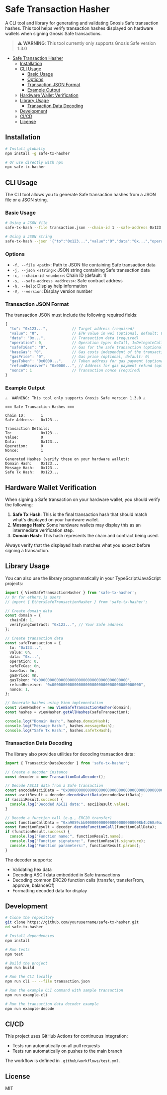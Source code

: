 # Safe Transaction Hasher

A CLI tool and library for generating and validating Gnosis Safe transaction hashes. This tool helps verify transaction hashes displayed on hardware wallets when signing Gnosis Safe transactions.

> ⚠️ **WARNING**: This tool currently only supports Gnosis Safe version 1.3.0

- [Safe Transaction Hasher](#safe-transaction-hasher)
  - [Installation](#installation)
  - [CLI Usage](#cli-usage)
    - [Basic Usage](#basic-usage)
    - [Options](#options)
    - [Transaction JSON Format](#transaction-json-format)
    - [Example Output](#example-output)
  - [Hardware Wallet Verification](#hardware-wallet-verification)
  - [Library Usage](#library-usage)
    - [Transaction Data Decoding](#transaction-data-decoding)
  - [Development](#development)
  - [CI/CD](#cicd)
  - [License](#license)

## Installation

```bash
# Install globally
npm install -g safe-tx-hasher

# Or use directly with npx
npx safe-tx-hasher
```

## CLI Usage

The CLI tool allows you to generate Safe transaction hashes from a JSON file or a JSON string.

### Basic Usage

```bash
# Using a JSON file
safe-tx-hash --file transaction.json --chain-id 1 --safe-address 0x123...

# Using a JSON string
safe-tx-hash --json '{"to":"0x123...","value":"0","data":"0x...","operation":0,"nonce":1}' --chain-id 1 --safe-address 0x123...
```

### Options

- `-f, --file <path>`: Path to JSON file containing Safe transaction data
- `-j, --json <string>`: JSON string containing Safe transaction data
- `-c, --chain-id <number>`: Chain ID (default: 1)
- `-s, --safe-address <address>`: Safe contract address
- `-h, --help`: Display help information
- `-V, --version`: Display version number

### Transaction JSON Format

The transaction JSON must include the following required fields:

```js
{
  "to": "0x123...",           // Target address (required)
  "value": "0",               // ETH value in wei (optional, default: 0)
  "data": "0x...",            // Transaction data (required)
  "operation": 0,             // Operation type: 0=Call, 1=DelegateCall (required)
  "safeTxGas": "0",           // Gas for the safe transaction (optional, default: 0)
  "baseGas": "0",             // Gas costs independent of the transaction (optional, default: 0)
  "gasPrice": "0",            // Gas price (optional, default: 0)
  "gasToken": "0x0000...",    // Token address for gas payment (optional, default: zero address)
  "refundReceiver": "0x0000...", // Address for gas payment refund (optional, default: zero address)
  "nonce": 1                  // Transaction nonce (required)
}
```

### Example Output

```
⚠️  WARNING: This tool only supports Gnosis Safe version 1.3.0 ⚠️

=== Safe Transaction Hashes ===

Chain ID:       1
Safe Address:   0x123...

Transaction Details:
To:             0x123...
Value:          0
Data:           0x123...
Operation:      0
Nonce:          1

Generated Hashes (verify these on your hardware wallet):
Domain Hash:    0x123...
Message Hash:   0x123...
Safe Tx Hash:   0x123...
```

## Hardware Wallet Verification

When signing a Safe transaction on your hardware wallet, you should verify the following:

1. **Safe Tx Hash**: This is the final transaction hash that should match what's displayed on your hardware wallet.
2. **Message Hash**: Some hardware wallets may display this as an intermediate verification step.
3. **Domain Hash**: This hash represents the chain and contract being used.

Always verify that the displayed hash matches what you expect before signing a transaction.

## Library Usage

You can also use the library programmatically in your TypeScript/JavaScript projects:

```typescript
import { ViemSafeTransactionHasher } from 'safe-tx-hasher';
// Or for ethers.js users
// import { EthersSafeTransactionHasher } from 'safe-tx-hasher';

// Create domain data
const domain = {
  chainId: 1,
  verifyingContract: "0x123...", // Your Safe address
};

// Create transaction data
const safeTransaction = {
  to: "0x123...",
  value: 0n,
  data: "0x...",
  operation: 0,
  safeTxGas: 0n,
  baseGas: 0n,
  gasPrice: 0n,
  gasToken: "0x0000000000000000000000000000000000000000",
  refundReceiver: "0x0000000000000000000000000000000000000000",
  nonce: 1,
};

// Generate hashes using Viem implementation
const viemHasher = new ViemSafeTransactionHasher(domain);
const hashes = viemHasher.getAllHashes(safeTransaction);

console.log("Domain Hash:", hashes.domainHash);
console.log("Message Hash:", hashes.messageHash);
console.log("Safe Tx Hash:", hashes.safeTxHash);
```

### Transaction Data Decoding

The library also provides utilities for decoding transaction data:

```typescript
import { TransactionDataDecoder } from 'safe-tx-hasher';

// Create a decoder instance
const decoder = new TransactionDataDecoder();

// Decode ASCII data from a Safe transaction
const encodedAsciiData = "0x000000000000000000000000000000000000000000000000000000000000008a30786139303539...";
const asciiResult = decoder.decodeAsciiData(encodedAsciiData);
if (asciiResult.success) {
  console.log("Decoded ASCII data:", asciiResult.value);
}

// Decode a function call (e.g., ERC20 transfer)
const functionCallData = "0xa9059cbb0000000000000000000000008b4b268a9aa797fd60889e88ac7be9a0c4b37ff40000000000000000000000000000000000000000000000000000000511b5ac00";
const functionResult = decoder.decodeFunctionCall(functionCallData);
if (functionResult.success) {
  console.log("Function name:", functionResult.name);
  console.log("Function signature:", functionResult.signature);
  console.log("Function parameters:", functionResult.params);
}
```

The decoder supports:

- Validating hex data
- Decoding ASCII data embedded in Safe transactions
- Decoding common ERC20 function calls (transfer, transferFrom, approve, balanceOf)
- Formatting decoded data for display

## Development

```bash
# Clone the repository
git clone https://github.com/yourusername/safe-tx-hasher.git
cd safe-tx-hasher

# Install dependencies
npm install

# Run tests
npm test

# Build the project
npm run build

# Run the CLI locally
npm run cli -- --file transaction.json

# Run the example CLI command with sample transaction
npm run example-cli

# Run the transaction data decoder example
npm run example-decode
```

## CI/CD

This project uses GitHub Actions for continuous integration:

- Tests run automatically on all pull requests
- Tests run automatically on pushes to the main branch

The workflow is defined in `.github/workflows/test.yml`.

## License

MIT
